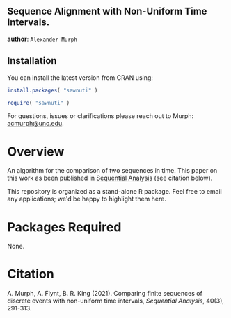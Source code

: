 Sequence Alignment with Non-Uniform Time Intervals.
----

**author**: `Alexander Murph`

## Installation

You can install the latest version from CRAN using:

``` r
install.packages( "sawnuti" )
```

``` r
require( "sawnuti" )
```

For questions, issues or clarifications please reach out to Murph:
acmurph@unc.edu.

Overview
========

An algorithm for the comparison of two sequences in time.  This paper on this work as been published in [Sequential Analysis](https://www.tandfonline.com/toc/lsqa20/40/3) (see citation below).

This repository is organized as a stand-alone R package.  Feel free to email any applications; we'd be happy to highlight them here.

Packages Required
============

None.

Citation
============

A. Murph, A. Flynt, B. R. King (2021). Comparing finite sequences of discrete events with non-uniform time intervals, <em>Sequential Analysis</em>, 40(3), 291-313.